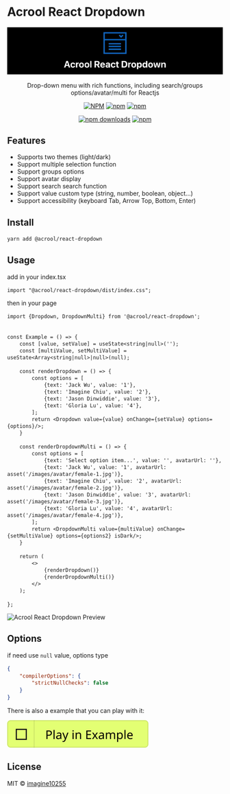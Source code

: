 # Acrool React Dropdown

<a href="https://acrool-react-dropdown.pages.dev/" title="Acrool React Dropdown - Dropdown list with React Component">
    <img src="https://raw.githubusercontent.com/acrool/acrool-react-dropdown/main/example/public/og.webp" alt="Acrool React Dropdown Logo"/>
</a>

<p align="center">
    Drop-down menu with rich functions, including search/groups options/avatar/multi for Reactjs
</p>

<div align="center">

[![NPM](https://img.shields.io/npm/v/@acrool/react-dropdown.svg?style=for-the-badge)](https://www.npmjs.com/package/@acrool/react-dropdown)
[![npm](https://img.shields.io/bundlejs/size/@acrool/react-dropdown?style=for-the-badge)](https://github.com/acrool/@acrool/react-dropdown/blob/main/LICENSE)
[![npm](https://img.shields.io/npm/l/@acrool/react-dropdown?style=for-the-badge)](https://github.com/acrool/react-dropdown/blob/main/LICENSE)

[![npm downloads](https://img.shields.io/npm/dm/@acrool/react-dropdown.svg?style=for-the-badge)](https://www.npmjs.com/package/@acrool/react-dropdown)
[![npm](https://img.shields.io/npm/dt/@acrool/react-dropdown.svg?style=for-the-badge)](https://www.npmjs.com/package/@acrool/react-dropdown)

</div>

## Features

- Supports two themes (light/dark)
- Support multiple selection function
- Support groups options
- Support avatar display
- Support search search function
- Support value custom type (string, number, boolean, object...)
- Support accessibility (keyboard Tab, Arrow Top, Bottom, Enter)

## Install

```bash
yarn add @acrool/react-dropdown
```

## Usage

add in your index.tsx
```tst
import "@acrool/react-dropdown/dist/index.css";
```

then in your page
```tsx
import {Dropdown, DropdownMulti} from '@acrool/react-dropdown';


const Example = () => {
    const [value, setValue] = useState<string|null>('');
    const [multiValue, setMultiValue] = useState<Array<string|null>|null>(null);

    const renderDropdown = () => {
        const options = [
            {text: 'Jack Wu', value: '1'},
            {text: 'Imagine Chiu', value: '2'},
            {text: 'Jason Dinwiddie', value: '3'},
            {text: 'Gloria Lu', value: '4'},
        ];
        return <Dropdown value={value} onChange={setValue} options={options}/>;
    }
    
    const renderDropdownMulti = () => {
        const options = [
            {text: 'Select option item...', value: '', avatarUrl: ''},
            {text: 'Jack Wu', value: '1', avatarUrl: asset('/images/avatar/female-1.jpg')},
            {text: 'Imagine Chiu', value: '2', avatarUrl: asset('/images/avatar/female-2.jpg')},
            {text: 'Jason Dinwiddie', value: '3', avatarUrl: asset('/images/avatar/female-3.jpg')},
            {text: 'Gloria Lu', value: '4', avatarUrl: asset('/images/avatar/female-4.jpg')},
        ];
        return <DropdownMulti value={multiValue} onChange={setMultiValue} options={options2} isDark/>;
    }
    
    return (
        <>
            {renderDropdown()}
            {renderDropdownMulti()}
        </>
    );

};
```

<img src="https://acrool-react-dropdown.pages.dev/preview.webp" alt="Acrool React Dropdown Preview" width="700"/>



## Options

if need use `null` value, options type

```json
{
    "compilerOptions": {
        "strictNullChecks": false
    }
}
```

There is also a example that you can play with it:

[![Play react-editext-example](https://raw.githubusercontent.com/acrool/acrool-react-dropdown/main/play-in-example-button.svg)](https://acrool-react-dropdown.pages.dev)


## License

MIT © [imagine10255](https://github.com/imagine10255)
